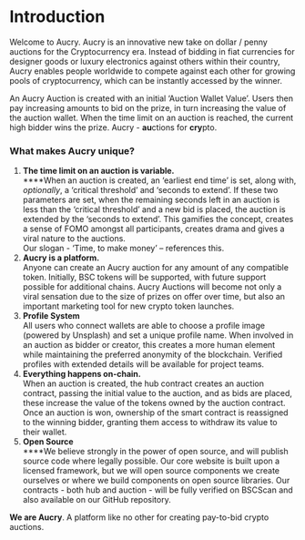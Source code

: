 # Introduction

Welcome to Aucry. Aucry is an innovative new take on dollar / penny auctions for the Cryptocurrency era. Instead of bidding in fiat currencies for designer goods or luxury electronics against others within their country, Aucry enables people worldwide to compete against each other for growing pools of cryptocurrency, which can be instantly accessed by the winner.

An Aucry Auction is created with an initial ‘Auction Wallet Value’. Users then pay increasing amounts to bid on the prize, in turn increasing the value of the auction wallet. When the time limit on an auction is reached, the current high bidder wins the prize. Aucry - **au**ctions for **cry**pto.

### What makes Aucry unique?

1. **The time limit on an auction is variable.** \
   ****When an auction is created, an ‘earliest end time’ is set, along with, _optionally_, a ‘critical threshold’ and ‘seconds to extend’. If these two parameters are set, when the remaining seconds left in an auction is less than the ‘critical threshold’ and a new bid is placed, the auction is extended by the ‘seconds to extend’. This gamifies the concept, creates a sense of FOMO amongst all participants, creates drama and gives a viral nature to the auctions. \
   Our slogan - ‘Time, to make money’ – references this.
2. **Aucry is a platform.** \
   Anyone can create an Aucry auction for any amount of any compatible token. Initially, BSC tokens will be supported, with future support possible for additional chains. Aucry Auctions will become not only a viral sensation due to the size of prizes on offer over time, but also an important marketing tool for new crypto token launches.
3. **Profile System**\
   All users who connect wallets are able to choose a profile image (powered by Unsplash) and set a unique profile name. When involved in an auction as bidder or creator, this creates a more human element while maintaining the preferred anonymity of the blockchain. Verified profiles with extended details will be available for project teams.
4. **Everything happens on-chain.** \
   When an auction is created, the hub contract creates an auction contract, passing the initial value to the auction, and as bids are placed, these increase the value of the tokens owned by the auction contract. Once an auction is won, ownership of the smart contract is reassigned to the winning bidder, granting them access to withdraw its value to their wallet.
5. **Open Source**\
   ****We believe strongly in the power of open source, and will publish source code where legally possible. Our core website is built upon a licensed framework, but we will open source components we create ourselves or where we build components on open source libraries. Our contracts - both hub and auction - will be fully verified on BSCScan and also available on our GitHub repository.

&#x20;**We are Aucry**. A platform like no other for creating pay-to-bid crypto auctions.
